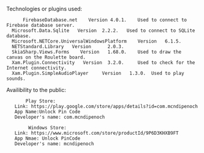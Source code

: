 Technologies or plugins used:

          FirebaseDatabase.net    Version 4.0.1.    Used to connect to Firebase database server.
	  Microsoft.Data.Sqlite   Version  2.2.2.   Used to connect to SQLite database.
	  Microsoft.NETCore.UniversalWindowsPlatform    Version   6.1.5.
	  NETStandard.Library   Version      2.0.3.
	  SkiaSharp.Views.Forms    Version   1.68.0.    Used to draw the canvas on the Roulette board.
	  Xam.Plugin.Connectivity   Version  3.2.0.     Used to check for the Internet connectivity.
	  Xam.Plugin.SimpleAudioPlayer     Version   1.3.0.  Used to play sounds.
	  
Availibility to the public:

           Play Store:
	   Link: https://play.google.com/store/apps/details?id=com.mcndipenoch
	   App Name:Unlock Pin Code
	   Developer's name: com.mcndipenoch
	   
	        Windows Store:
	   Link: https://www.microsoft.com/store/productId/9P6D3KHXB9FT
	   App Nmae: Unlock PinCode
	   Developer's name: mcndipenoch
  
